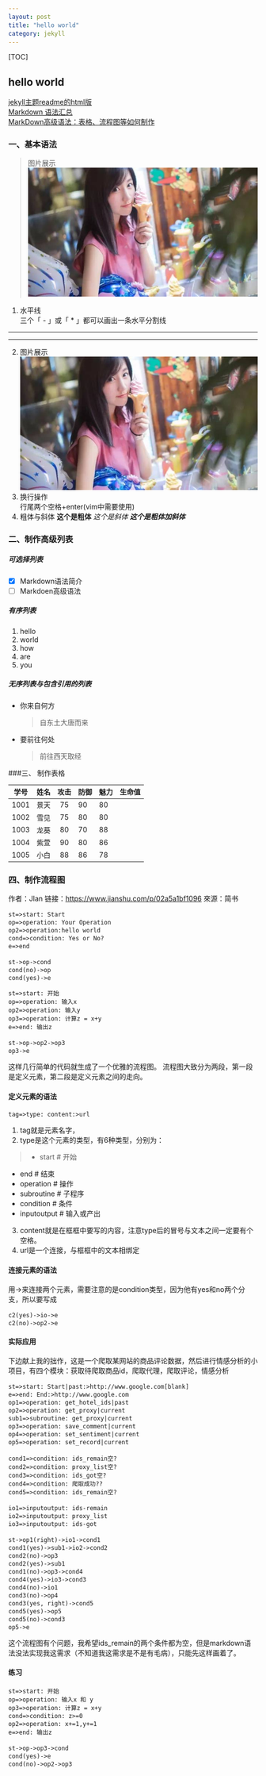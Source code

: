 ```yaml
---
layout: post
title: "hello world"
category: jekyll
---
```


[TOC]

## hello world

[jekyll主题readme的html版](/webpages/README.html)  
[Markdown 语法汇总](https://blog.csdn.net/liubingzhao/article/details/79512393)  
[MarkDown高级语法：表格、流程图等如何制作](https://jingyan.baidu.com/article/8275fc8671073a46a03cf6f5.html)  

### 一、基本语法

>图片展示
![aa](/images/mv.png "图片标题")

1. 水平线  
三个「 - 」或「 * 」都可以画出一条水平分割线

-----
***
2. 图片展示
  ![jpeg图片](/images/mv.jpeg  "妹子")
3. 换行操作  
  行尾两个空格+enter(vim中需要使用)
4. 粗体与斜体
  **这个是粗体** 
  *这个是斜体* 
  ***这个是粗体加斜体***

### 二、制作高级列表

##### 可选择列表

- [x] Markdown语法简介
- [ ] Markdoen高级语法

##### 有序列表

1.    hello
2. world
3. how
4. are
5. you  

##### 无序列表与包含引用的列表
- 你来自何方

    > 自东土大唐而来  

- 要前往何处

    > 前往西天取经

###三、 制作表格  

|学号  |  姓名  |   攻击|防御 |魅力 | 生命值 |
|------| ------: |:------:|------|------|------|
|1001  | 景天| 75| 90 | 80 | |
| 1002| 雪见|75 | 80 | 80 | |
|1003 | 龙葵| 80 | 70 | 88 | |
| 1004 | 紫萱 | 90 | 80 | 86 | |
| 1005 | 小白 | 88 | 86 | 78 | |



### 四、制作流程图

作者：Jlan
链接：https://www.jianshu.com/p/02a5a1bf1096
來源：简书

```flow
st=>start: Start
op=>operation: Your Operation
op2=>operation:hello world
cond=>condition: Yes or No?
e=>end

st->op->cond
cond(no)->op
cond(yes)->e

```

```flow
st=>start: 开始
op=>operation: 输入x
op2=>operation: 输入y
op3=>operation: 计算z = x+y
e=>end: 输出z

st->op->op2->op3
op3->e
```
这样几行简单的代码就生成了一个优雅的流程图。
流程图大致分为两段，第一段是定义元素，第二段是定义元素之间的走向。  
#### 定义元素的语法
```
tag=>type: content:>url
```
 1. tag就是元素名字，
 2. type是这个元素的类型，有6种类型，分别为：

 >- start # 开始
 - end           # 结束
 - operation     # 操作
 - subroutine    # 子程序
 - condition     # 条件
 - inputoutput   # 输入或产出

3. content就是在框框中要写的内容，注意type后的冒号与文本之间一定要有个空格。
4. url是一个连接，与框框中的文本相绑定  
#### 连接元素的语法
用->来连接两个元素，需要注意的是condition类型，因为他有yes和no两个分支，所以要写成
```
c2(yes)->io->e
c2(no)->op2->e
```

#### 实际应用
下边献上我的拙作，这是一个爬取某网站的商品评论数据，然后进行情感分析的小项目，有四个模块：获取待爬取商品id，爬取代理，爬取评论，情感分析

```flow
st=>start: Start|past:>http://www.google.com[blank]
e=>end: End:>http://www.google.com
op1=>operation: get_hotel_ids|past
op2=>operation: get_proxy|current
sub1=>subroutine: get_proxy|current
op3=>operation: save_comment|current
op4=>operation: set_sentiment|current
op5=>operation: set_record|current

cond1=>condition: ids_remain空?
cond2=>condition: proxy_list空?
cond3=>condition: ids_got空?
cond4=>condition: 爬取成功??
cond5=>condition: ids_remain空?

io1=>inputoutput: ids-remain
io2=>inputoutput: proxy_list
io3=>inputoutput: ids-got

st->op1(right)->io1->cond1
cond1(yes)->sub1->io2->cond2
cond2(no)->op3
cond2(yes)->sub1
cond1(no)->op3->cond4
cond4(yes)->io3->cond3
cond4(no)->io1
cond3(no)->op4
cond3(yes, right)->cond5
cond5(yes)->op5
cond5(no)->cond3
op5->e
```

这个流程图有个问题，我希望ids_remain的两个条件都为空，但是markdown语法没法实现我这需求（不知道我这需求是不是有毛病），只能先这样画着了。

#### 练习
```flow
st=>start: 开始
op=>operation: 输入x 和 y
op3=>operation: 计算z = x+y
cond=>condition: z>=0
op2=>operation: x+=1,y+=1
e=>end: 输出z

st->op->op3->cond
cond(yes)->e
cond(no)->op2->op3
```



